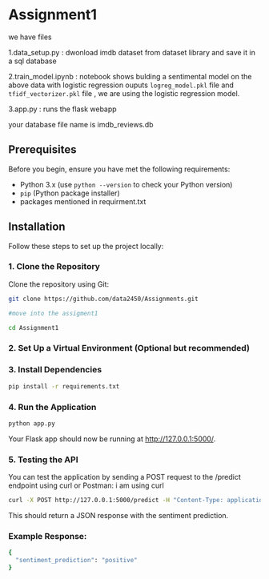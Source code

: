 # Assignment1

we have files

1.data_setup.py : dwonload imdb dataset from dataset library and save it in a sql database

2.train_model.ipynb : notebook shows bulding a sentimental model on the above data with logistic regression
ouputs `logreg_model.pkl` file and `tfidf_vectorizer.pkl` file , we are using the logistic regression model.

3.app.py : runs the flask webapp

your database file name is imdb_reviews.db


## Prerequisites

Before you begin, ensure you have met the following requirements:

- Python 3.x (use `python --version` to check your Python version)
- `pip` (Python package installer)
- packages mentioned in requirment.txt

## Installation

Follow these steps to set up the project locally:

### 1. Clone the Repository

Clone the repository using Git:

```bash
git clone https://github.com/data2450/Assignments.git

#move into the assigment1

cd Assignment1
```
### 2. Set Up a Virtual Environment (Optional but recommended)

### 3. Install Dependencies
```bash
pip install -r requirements.txt
```
### 4. Run the Application
```bash
python app.py
```
Your Flask app should now be running at http://127.0.0.1:5000/.

### 5. Testing the API
You can test the application by sending a POST request to the /predict endpoint using curl or Postman:
i am using curl
```bash
curl -X POST http://127.0.0.1:5000/predict -H "Content-Type: application/json" -d "{\"review_text\": \"I love this product!\"}"

```
This should return a JSON response with the sentiment prediction.
### Example Response:
```bash
{
  "sentiment_prediction": "positive"
}

```
